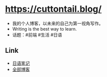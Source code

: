 # https://cuttontail.blog/
- 我的个人博客，以未来的自己为第一视角写作。
- Writing is the best way to learn.
- 话题：#前端 #生活 #日语

## Link
- [日语笔记](https://cuttontail.blog/jp/)
- [全部博客](https://cuttontail.blog/blog/)

